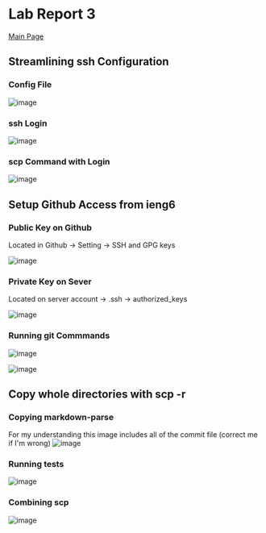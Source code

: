 # Lab Report 3
[Main Page](https://hsflores7.github.io/cse15l-lab-reports/index.html)

## Streamlining ssh Configuration

### Config File
![image](https://user-images.githubusercontent.com/103228508/167325344-6cf83cee-9661-4774-97b6-8db7a3cf7f31.png)

### ssh Login
![image](https://user-images.githubusercontent.com/103228508/167325399-35c143da-8308-44a9-8e8b-2c3e38bf25b0.png)

### scp Command with Login
![image](https://user-images.githubusercontent.com/103228508/167325204-bda08e5a-fd70-4829-9dce-812078f69c66.png)



## Setup Github Access from ieng6

### Public Key on Github
Located in Github -> Setting -> SSH and GPG keys

![image](https://user-images.githubusercontent.com/103228508/167325631-e7cb75e8-7f75-43ee-a715-569a8ac21817.png)

### Private Key on Sever
Located on server account -> .ssh -> authorized_keys 

![image](https://user-images.githubusercontent.com/103228508/167325876-bc3b4c94-e13d-43dd-9c20-9ebe293c726c.png)

### Running git Commmands

![image](https://user-images.githubusercontent.com/103228508/167326991-0dc3d08e-c25d-4f55-8049-0547b7a60180.png)

![image](https://user-images.githubusercontent.com/103228508/167329354-5b426a65-5d23-4bcb-935a-9d15e85da7c4.png)


## Copy whole directories with scp -r
### Copying markdown-parse

For my understanding this image includes all of the commit file (correct me if I'm wrong)
![image](https://user-images.githubusercontent.com/103228508/167335192-a3a3a470-c094-48ff-9383-306c7a467d2f.png)

### Running tests
![image](https://user-images.githubusercontent.com/103228508/167335883-2f312382-4db9-4ece-a8ee-44b355c0a4b3.png)

### Combining scp
![image](https://user-images.githubusercontent.com/103228508/167336906-0d9e5df6-9690-47dd-bbd6-064c3e408cff.png)
